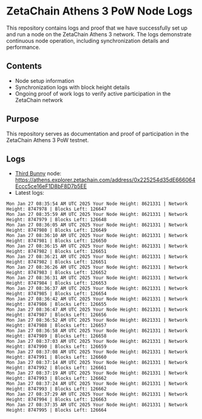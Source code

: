 # ZetaChain Athens 3 PoW Node Logs
This repository contains logs and proof that we have successfully set up and run a node on the ZetaChain Athens 3 network. The logs demonstrate continuous node operation, including synchronization details and performance.

## Contents
- Node setup information
- Synchronization logs with block height details
- Ongoing proof of work logs to verify active participation in the ZetaChain network

## Purpose
This repository serves as documentation and proof of participation in the ZetaChain Athens 3 PoW testnet.

## Logs

- [Third Bunny](https://thirdbunny.xyz/) node: https://athens.explorer.zetachain.com/address/0x225254d35dE666064Eccc5ce16eF1D8bF8D7b5EE
- Latest logs:
```
Mon Jan 27 08:35:54 AM UTC 2025 Your Node Height: 8621331 | Network Height: 8747978 | Blocks Left: 126647
Mon Jan 27 08:35:59 AM UTC 2025 Your Node Height: 8621331 | Network Height: 8747979 | Blocks Left: 126648
Mon Jan 27 08:36:05 AM UTC 2025 Your Node Height: 8621331 | Network Height: 8747980 | Blocks Left: 126649
Mon Jan 27 08:36:10 AM UTC 2025 Your Node Height: 8621331 | Network Height: 8747981 | Blocks Left: 126650
Mon Jan 27 08:36:15 AM UTC 2025 Your Node Height: 8621331 | Network Height: 8747982 | Blocks Left: 126651
Mon Jan 27 08:36:21 AM UTC 2025 Your Node Height: 8621331 | Network Height: 8747982 | Blocks Left: 126651
Mon Jan 27 08:36:26 AM UTC 2025 Your Node Height: 8621331 | Network Height: 8747983 | Blocks Left: 126652
Mon Jan 27 08:36:31 AM UTC 2025 Your Node Height: 8621331 | Network Height: 8747984 | Blocks Left: 126653
Mon Jan 27 08:36:37 AM UTC 2025 Your Node Height: 8621331 | Network Height: 8747985 | Blocks Left: 126654
Mon Jan 27 08:36:42 AM UTC 2025 Your Node Height: 8621331 | Network Height: 8747986 | Blocks Left: 126655
Mon Jan 27 08:36:47 AM UTC 2025 Your Node Height: 8621331 | Network Height: 8747987 | Blocks Left: 126656
Mon Jan 27 08:36:52 AM UTC 2025 Your Node Height: 8621331 | Network Height: 8747988 | Blocks Left: 126657
Mon Jan 27 08:36:58 AM UTC 2025 Your Node Height: 8621331 | Network Height: 8747989 | Blocks Left: 126658
Mon Jan 27 08:37:03 AM UTC 2025 Your Node Height: 8621331 | Network Height: 8747990 | Blocks Left: 126659
Mon Jan 27 08:37:08 AM UTC 2025 Your Node Height: 8621331 | Network Height: 8747991 | Blocks Left: 126660
Mon Jan 27 08:37:14 AM UTC 2025 Your Node Height: 8621331 | Network Height: 8747992 | Blocks Left: 126661
Mon Jan 27 08:37:19 AM UTC 2025 Your Node Height: 8621331 | Network Height: 8747993 | Blocks Left: 126662
Mon Jan 27 08:37:24 AM UTC 2025 Your Node Height: 8621331 | Network Height: 8747993 | Blocks Left: 126662
Mon Jan 27 08:37:29 AM UTC 2025 Your Node Height: 8621331 | Network Height: 8747994 | Blocks Left: 126663
Mon Jan 27 08:37:35 AM UTC 2025 Your Node Height: 8621331 | Network Height: 8747995 | Blocks Left: 126664
```
